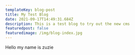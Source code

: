 ```yaml
---
templateKey: blog-post
title: My Test Blog
date: 2021-09-17T14:49:31.684Z
description: This is a test blog to try out the new cms
featuredpost: false
featuredimage: /img/blog-index.jpg
---
```

Hello my name is zuzie